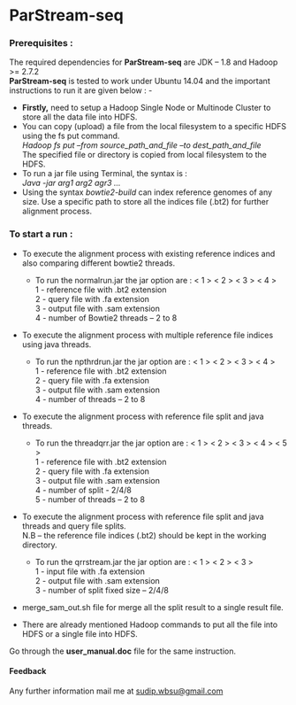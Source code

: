 # ParStream-seq 


### Prerequisites :

The required dependencies for **ParStream-seq** are JDK – 1.8 and Hadoop >= 2.7.2 <br/>
**ParStream-seq** is tested to work under Ubuntu 14.04 and the important instructions to run it  are given below : - <br/>
* **Firstly,** need to setup a Hadoop Single Node or Multinode Cluster to store all the data file into HDFS. <br/>
* You can copy (upload) a file from the local filesystem to a specific HDFS using the fs put command. <br/>
	<em> Hadoop fs put –from source_path_and_file –to dest_path_and_file </em> <br/>
		The specified file or directory is copied from local filesystem to the HDFS. <br/>
* To run a jar file using Terminal, the syntax is :  <br/>
	<em>Java -jar <jar filename.jar> arg1 arg2 agr3 ...</em> <br/>
* Using the syntax  <em> bowtie2-build  </em>can index reference genomes of any size. Use a specific path to store all the indices file (.bt2) for further alignment process. <br/>

### To start a run : <br/>
* To execute the alignment process with existing reference indices and also comparing different bowtie2 threads. <br/>
	* To run the normalrun.jar the jar option are : < 1 > < 2 > < 3 > < 4 > <br/>
		1 -	reference file with .bt2 extension <br/>
		2 -	query file with .fa extension  <br/>
		3 -	output file with .sam extension  <br/>
		4 -	number of Bowtie2 threads  – 2 to 8  <br/>

 * To execute the alignment process with multiple reference file indices using java threads. <br/>
	* To run the npthrdrun.jar the jar option are : < 1 > < 2 > < 3 > < 4 > <br/>
		1 -	reference file with .bt2 extension <br/>
		2 -	query file with .fa extension <br/>
		3 -	output file with .sam extension <br/>
		4 -	number of threads  – 2 to 8 <br/>

* To execute the alignment process with reference file split and java threads. <br/>
	* To run the threadqrr.jar the jar option are : < 1 > < 2 > < 3 > < 4 > < 5 > <br/>
		1 -	reference file with .bt2 extension <br/>
		2 -	query file with .fa extension <br/>
		3 -	output file with .sam extension <br/>
		4 -	number of split	- 2/4/8 <br/>
		5 -	number of threads – 2 to 8 <br/>

* To execute the alignment process with reference file split and java threads and query file splits. <br/>
	N.B – the reference file indices (.bt2) should be kept in the working directory. <br/>
	* To run the qrrstream.jar the jar option are : < 1 > < 2 > < 3 >  <br/>
		1 -	input file with .fa extension 			    
		2 -	output file with .sam extension <br/>
		3 -	number of split fixed size – 2/4/8

* merge_sam_out.sh file for merge all the split result to a single result file.
* There are already mentioned Hadoop commands to put all the file into HDFS or a single file into HDFS. <br/>

Go through the **user_manual.doc** file for the same instruction.<br/>

#### Feedback <br/>
Any further information mail me at sudip.wbsu@gmail.com


